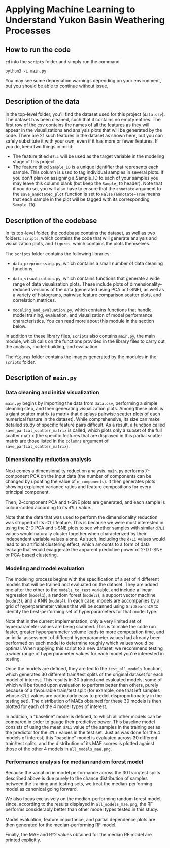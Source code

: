 # Applying Machine Learning to Understand Yukon Basin Weathering Processes

## How to run the code

`cd` into the `scripts` folder and simply run the command

```
python3 -i main.py
```

You may see some deprecation warnings depending on your environment,
but you should be able to continue without issue. 

## Description of the data

In the top-level folder, you'll find the dataset used for this project (`data.csv`).
The dataset has been cleaned, such that it contains no empty entries. The first
row of the csv contains the names of all the features as they will appear in the
visualizations and analysis plots that will be generated by the code. There are
21 such features in the dataset as shown here, but you can safely substitute
it with your own, even if it has more or fewer features. If you do, keep two
things in mind:

- The feature titled `d7Li` will be used as the target variable in the modeling
stage of this project.
- The feature titled `Sample_ID` is a unique identifier that represents each
sample. This column is used to tag individual samples in several plots. If
you don't plan on assigning a Sample_ID to each of your samples you may leave
this column blank (but keep the `Sample_ID` header). Note that if you do so,
you will also have to ensure that the `annotate` argument to the `save_annotated_plot`
function is set to `False` (`annotate=True` means that each sample in the plot
  will be tagged with its corresponding `Sample_ID`).

## Description of the codebase

In its top-level folder, the codebase contains the dataset, as well as two folders:
`scripts`, which contains the code that will generate analysis and visualization
plots, and `figures`, which contains the plots themselves.

The `scripts` folder contains the following libraries:

- `data_preprocessing.py`, which contains a small number of data cleaning functions.

- `data_visualization.py`, which contains functions that generate a wide range of
data visualization plots. These include plots of dimensionality-reduced versions
of the data (generated using PCA or t-SNE), as well as a variety of histograms,
pairwise feature comparison scatter plots, and correlation matrices.

- `modeling_and_evaluation.py`, which contains functions that handle model training,
evaluation, and visualization of model performance characteristics. You can read more
about this module in the section below.

In addition to these library files, `scripts` also contains `main.py`, the main
module, which calls on the functions provided in the library files to carry out
the analysis, model-building, and evaluation.

The `figures` folder contains the images generated by the modules in the `scripts` folder.

## Description of `main.py`

### Data cleaning and initial visualization

`main.py` begins by importing the data from `data.csv`, performing a simple
cleaning step, and then generating visualization plots. Among these plots is a
giant scatter matrix (a matrix that displays pairwise scatter plots of each numerical
feature in the dataset). While comprehensive, its size can make detailed study
of specific feature pairs difficult. As a result, a function called `save_partial_scatter_matrix`
is called, which plots only a subset of the full scatter matrix (the specific
features that are displayed in this partial scatter matrix are those listed in the
`columns` argument of `save_partial_scatter_matrix`).

### Dimensionality reduction analysis

Next comes a dimensionality reduction analysis. `main.py` performs 7-component
PCA on the input data (the number of components can be changed by updating the
value of `n_components`). It then generates plots showing explained variance
ratios and feature compositions for every principal component.

Then, 2-component PCA and t-SNE plots are generated, and each sample is colour-coded
according to its `d7Li` value.

Note that the data that was used to perform the dimensionality reduction was
stripped of its `d7Li` feature. This is because we were most interested in using the 2-D
PCA and t-SNE plots to see whether samples with similar `d7Li` values would naturally
cluster together when characterized by their independent variable values alone.
As such, including the `d7Li` values would lead to an artificial clustering effect,
which amounts to a form of data leakage that would exaggerate the apparent
predictive power of 2-D t-SNE or PCA-based clustering.

### Modeling and model evaluation

The modeling process begins with the specification of a set of 4 different
models that will be trained and evaluated on the dataset. They are added one
after the other to the `models_to_test` variable, and include a linear regression
(`model1`), a random forest (`model2`), a support vector machine (`model3`),
and a KNN (`model4`). In each case, models are accompanies by a grid of
hyperparameter values that will be scanned using `GridSearchCV` to identify the
best-performing set of hyperparameters for that model type.

Note that in the current implementation, only a very limited set of hyperparameter
values are being scanned. This is to make the code run faster, greater
hyperparameter volume leads to more computation time, and an initial assessment
of different hyperparameter values had already been performed on each model to
determine roughly which values would be optimal. When applying this script to a new
dataset, we recommend testing a wider range of hyperparameter values for each
model you're interested in testing.

Once the models are defined, they are fed to  the `test_all_models` function,
which generates 30 different train/test splits of the original dataset for each
model of interest. This results in 30 trained and evaluated models, some of which
will be found upon evaluation to perform better than others, purely because
of a favourable train/test split (for example, one that left samples whose `d7Li`
values are particularly easy to predict disproportionately in the testing set).
The distribution of MAEs obtained for these 30 models is then plotted for each of
the 4 model types of interest.

In addition, a "baseline" model is defined, to which all other models can be compared
in order to gauge their predictive power. This baseline model consists of using
the mean `d7Li` value of the samples in the training set as the predictor for the
`d7Li` values in the test set. Just as was done for the 4 models of interest,
this "baseline" model is evaluated across 30 different train/test splits, and
the distribution of its MAE scores is plotted against those of the other 4 models
in `all_models_mae.png`.

### Performance analysis for median random forest model

Because the variation in model performance across the 30 train/test splits described
above is due purely to the chance distribution of samples between the training and
testing sets, we treat the median-performing model as canonical going forward.

We also focus exclusively on the median-performing random forest model, since,
according to the results displayed in `all_models_mae.png`, the RF performs
considerably better than other model types tested in this study.

Model evaluation, feature importance, and partial dependence plots are then generated
for the median-performing RF model.

Finally, the MAE and R^2 values obtained for the median RF model are printed
explicitly.

